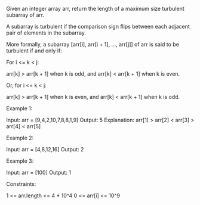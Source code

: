 Given an integer array arr, return the length of a maximum size turbulent
subarray of arr.

A subarray is turbulent if the comparison sign flips between each adjacent
pair of elements in the subarray.

More formally, a subarray [arr[i], arr[i + 1], ..., arr[j]] of arr is said to
be turbulent if and only if:


For i <= k < j:


arr[k] > arr[k + 1] when k is odd, and
arr[k] < arr[k + 1] when k is even.


Or, for i <= k < j:

arr[k] > arr[k + 1] when k is even, and
arr[k] < arr[k + 1] when k is odd.





Example 1:


Input: arr = [9,4,2,10,7,8,8,1,9]
Output: 5
Explanation: arr[1] > arr[2] < arr[3] > arr[4] < arr[5]


Example 2:


Input: arr = [4,8,12,16]
Output: 2


Example 3:


Input: arr = [100]
Output: 1



Constraints:


1 <= arr.length <= 4 * 10^4
0 <= arr[i] <= 10^9




